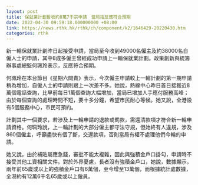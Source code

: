 ```yaml
---
layout: post
title: 保就業計劃暫收約8萬7千宗申請　當局指反應符合預期
date: 2022-04-30 09:59:18.000000000 +08:00
link: https://news.rthk.hk/rthk/ch/component/k2/1646429-20220430.htm
categories: rthk
---
```


新一輪保就業計劃昨日起接受申請，當局至今收到49000名僱主及約38000名自僱人士的申請，其中8成多僱主曾經成功申請上一輪保就業計劃。政策創新與統籌辦事處總監何珮玲表示，反應符合預期。

何珮玲在本台節目《星期六問責》表示，今次僱主申請較上一輪計劃的第一期申請稍為增加，自僱人士的申請則跟上一次差不多。她說，熱線中心昨日首日接獲近8萬個電話查詢，比早前每日1萬個查詢大幅增加，當局已增加人手應付服務高峰；由於每個查詢的處理時間不短，要十多分鐘，希望市民耐心等候。她又說，全港設有5個服務中心，市民可預約。

計劃其中一個要求，若涉及上一輪申請的退款或罰款，需還清款項才符合新一輪申請資格。何珮玲說，上一輪計劃的大部分僱主都守法守規，但始終有人違規，涉及860個僱主，呼籲盡快有個了斷，交還款項，否則當局有權不處理他們今輪的申請。

她又說，由於補貼屬應急錢，審批不能太複雜，因此與強積金戶口掛勾，申請時不接受其他工資相關文件。對於外界憂慮，長者沒有強積金戶口，她說，數據顯示， 兩年前65歲或以上的強積金戶口有6萬個，至今增至13萬個，而根據統計處數據，全港約有12萬6千名65歲或以上僱員。

